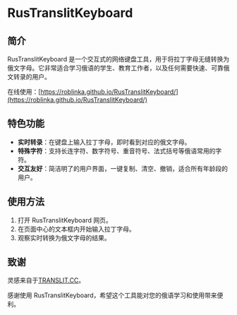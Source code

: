 # RusTranslitKeyboard

## 简介
RusTranslitKeyboard 是一个交互式的网络键盘工具，用于将拉丁字母无缝转换为俄文字母。它非常适合学习俄语的学生、教育工作者，以及任何需要快速、可靠俄文转录的用户。

在线使用：[https://roblinka.github.io/RusTranslitKeyboard/](https://roblinka.github.io/RusTranslitKeyboard/)

## 特色功能
- **实时转录**：在键盘上输入拉丁字母，即时看到对应的俄文字母。
- **特殊字符**：支持长连字符、数字符号、重音符号、法式括号等俄语常用的字符。
- **交互友好**：简洁明了的用户界面，一键复制、清空、撤销，适合所有年龄段的用户。

## 使用方法
1. 打开 RusTranslitKeyboard 网页。
2. 在页面中心的文本框内开始输入拉丁字母。
3. 观察实时转换为俄文字母的结果。

## 致谢
灵感来自于[TRANSLIT.CC](https://translit.cc/)。

感谢使用 RusTranslitKeyboard，希望这个工具能对您的俄语学习和使用带来便利。